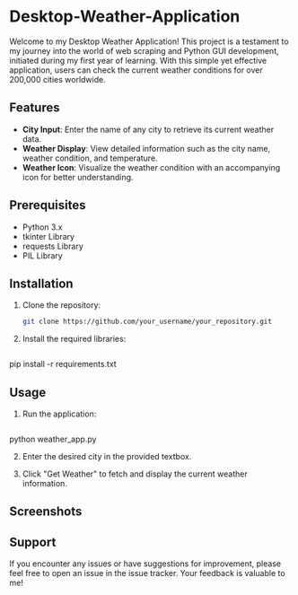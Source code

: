 # Desktop-Weather-Application

  Welcome to my Desktop Weather Application! This project is a testament to my journey into the world of web scraping and Python GUI development, initiated during my first year of learning. With this simple yet effective application, users can check the current weather conditions for over 200,000 cities worldwide.

## Features
- **City Input**: Enter the name of any city to retrieve its current weather data.
- **Weather Display**: View detailed information such as the city name, weather condition, and temperature.
- **Weather Icon**: Visualize the weather condition with an accompanying icon for better understanding.

## Prerequisites
- Python 3.x
- tkinter Library
- requests Library
- PIL Library

## Installation
1. Clone the repository:
   ```bash
   git clone https://github.com/your_username/your_repository.git

2.  Install the required libraries:

    ```bash
   pip install -r requirements.txt

## Usage
1.  Run the application:

    ```bash
   python weather_app.py

2.  Enter the desired city in the provided textbox.

3.  Click "Get Weather" to fetch and display the current weather information.

## Screenshots

## Support
If you encounter any issues or have suggestions for improvement, please feel free to open an issue in the issue tracker. Your feedback is valuable to me!
